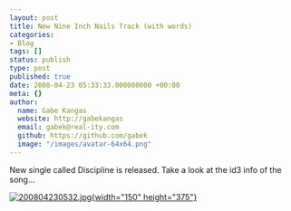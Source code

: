 ```yaml
---
layout: post
title: New Nine Inch Nails Track (with words)
categories:
- Blog
tags: []
status: publish
type: post
published: true
date: 2008-04-23 05:33:33.000000000 +00:00
meta: {}
author:
  name: Gabe Kangas
  website: http://gabekangas
  email: gabek@real-ity.com
  github: https://github.com/gabek
  image: "/images/avatar-64x64.png"
---
```

New single called Discipline is released. Take a look at the id3 info of the song\...

[![200804230532.jpg](http://www.real-ity.com/blog/wp-content/uploads/2008/04/200804230532-tm.jpg){width="150" height="375"}](http://www.real-ity.com/blog/wp-content/uploads/2008/04/200804230532.jpg)
